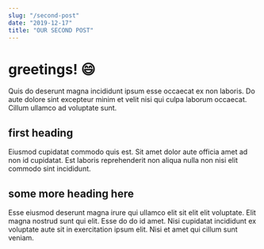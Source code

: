 ```yaml
---
slug: "/second-post"
date: "2019-12-17"
title: "OUR SECOND POST"
---
```


# greetings! 😄

Quis do deserunt magna incididunt ipsum esse occaecat ex non laboris. Do aute dolore sint excepteur minim et velit nisi qui culpa laborum occaecat. Cillum ullamco ad voluptate sunt.

## first heading
Eiusmod cupidatat commodo quis est. Sit amet dolor aute officia amet ad non id cupidatat. Est laboris reprehenderit non aliqua nulla non nisi elit commodo sint incididunt.

## some more heading here

Esse eiusmod deserunt magna irure qui ullamco elit sit elit elit voluptate. Elit magna nostrud sunt qui elit. Esse do do id amet. Nisi cupidatat incididunt ex voluptate aute sit in exercitation ipsum elit. Nisi et amet qui cillum sunt veniam.